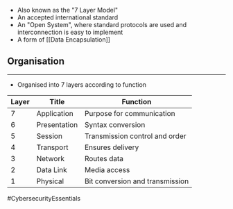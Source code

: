 - Also known as the "7 Layer Model"
- An accepted international standard
- An "Open System", where standard protocols are used and interconnection is easy to implement
- A form of [[Data Encapsulation]]

## Organisation
---
- Organised into 7 layers according to function

| Layer | Title | Function |
|-|-|-|
| 7 | Application | Purpose for communication |
| 6 | Presentation | Syntax conversion |
| 5 | Session | Transmission control and order |
| 4 | Transport | Ensures delivery |
| 3 | Network | Routes data |
| 2 | Data Link | Media access |
| 1 | Physical | Bit conversion and transmission |

#CybersecurityEssentials 
